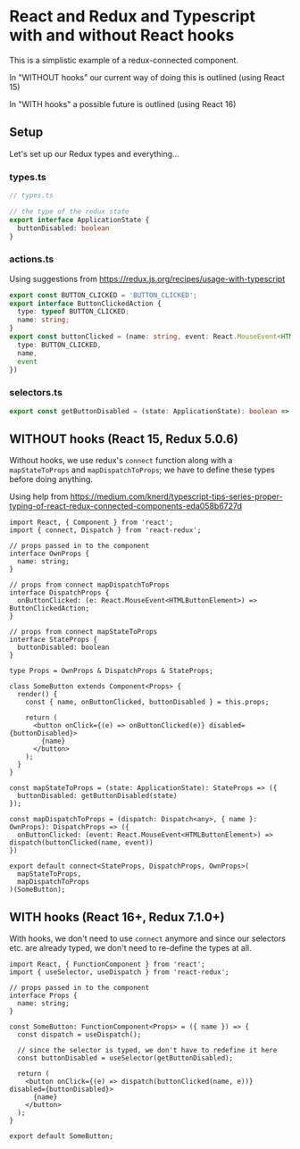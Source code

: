 # React and Redux and Typescript with and without React hooks

This is a simplistic example of a redux-connected component.

In "WITHOUT hooks" our current way of doing this is outlined (using React 15)

In "WITH hooks" a possible future is outlined (using React 16)

## Setup

Let's set up our Redux types and everything...

### types.ts

```ts
// types.ts

// the type of the redux state
export interface ApplicationState {
  buttonDisabled: boolean
}
```

### actions.ts

Using suggestions from https://redux.js.org/recipes/usage-with-typescript

```ts
export const BUTTON_CLICKED = 'BUTTON_CLICKED';
export interface ButtonClickedAction {
  type: typeof BUTTON_CLICKED;
  name: string;
}
export const buttonClicked = (name: string, event: React.MouseEvent<HTMLButtonElement>) => ({
  type: BUTTON_CLICKED,
  name,
  event
})
```

### selectors.ts

```ts
export const getButtonDisabled = (state: ApplicationState): boolean => state.buttonDisabled;
```

## WITHOUT hooks (React 15, Redux 5.0.6)

Without hooks, we use redux's `connect` function along with a `mapStateToProps` and `mapDispatchToProps`; we have to define these types before doing anything.

Using help from https://medium.com/knerd/typescript-tips-series-proper-typing-of-react-redux-connected-components-eda058b6727d

```tsx
import React, { Component } from 'react';
import { connect, Dispatch } from 'react-redux';

// props passed in to the component
interface OwnProps {
  name: string;
}

// props from connect mapDispatchToProps
interface DispatchProps {
  onButtonClicked: (e: React.MouseEvent<HTMLButtonElement>) => ButtonClickedAction;
}

// props from connect mapStateToProps
interface StateProps {
  buttonDisabled: boolean
}

type Props = OwnProps & DispatchProps & StateProps;

class SomeButton extends Component<Props> {
  render() {
    const { name, onButtonClicked, buttonDisabled } = this.props;

    return (
      <button onClick={(e) => onButtonClicked(e)} disabled={buttonDisabled}>
        {name}
      </button>
    );
  }
}

const mapStateToProps = (state: ApplicationState): StateProps => ({
  buttonDisabled: getButtonDisabled(state)
});

const mapDispatchToProps = (dispatch: Dispatch<any>, { name }: OwnProps): DispatchProps => ({
  onButtonClicked: (event: React.MouseEvent<HTMLButtonElement>) => dispatch(buttonClicked(name, event))
})

export default connect<StateProps, DispatchProps, OwnProps>(
  mapStateToProps,
  mapDispatchToProps
)(SomeButton);
```

## WITH hooks (React 16+, Redux 7.1.0+)

With hooks, we don't need to use `connect` anymore and since our selectors etc. are already typed, we don't need to re-define the types at all.

```tsx
import React, { FunctionComponent } from 'react';
import { useSelector, useDispatch } from 'react-redux';

// props passed in to the component
interface Props {
  name: string;
}

const SomeButton: FunctionComponent<Props> = ({ name }) => {
  const dispatch = useDispatch();

  // since the selector is typed, we don't have to redefine it here
  const buttonDisabled = useSelector(getButtonDisabled);

  return (
    <button onClick={(e) => dispatch(buttonClicked(name, e))} disabled={buttonDisabled}>
      {name}
    </button>
  );
}

export default SomeButton;
```
